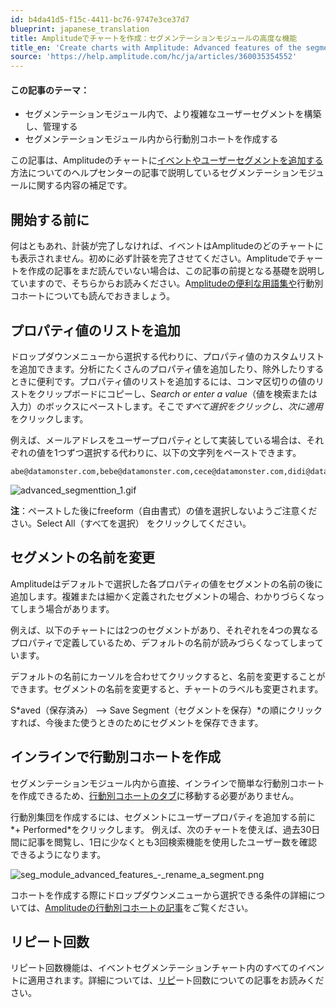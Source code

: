 ```yaml
---
id: b4da41d5-f15c-4411-bc76-9747e3ce37d7
blueprint: japanese_translation
title: Amplitudeでチャートを作成：セグメンテーションモジュールの高度な機能
title_en: 'Create charts with Amplitude: Advanced features of the segmentation module'
source: 'https://help.amplitude.com/hc/ja/articles/360035354552'
---
```

#### この記事のテーマ：

* セグメンテーションモジュール内で、より複雑なユーザーセグメントを構築し、管理する
* セグメンテーションモジュール内から行動別コホートを作成する

この記事は、Amplitudeのチャートに[イベントやユーザーセグメントを追加する](/docs/analytics/charts/build-charts-add-events)方法についてのヘルプセンターの記事で説明しているセグメンテーションモジュールに関する内容の補足です。

## 開始する前に

何はともあれ、計装が完了しなければ、イベントはAmplitudeのどのチャートにも表示されません。初めに必ず計装を完了させてください。Amplitudeでチャートを作成の記事をまだ読んでいない場合は、この記事の前提となる基礎を説明していますので、そちらからお読みください。A[mplitudeの便利な用語集や](/docs/get-started/helpful-definitions)行動別コホートについても読んでおきましょう。

## プロパティ値のリストを追加

ドロップダウンメニューから選択する代わりに、プロパティ値のカスタムリストを追加できます。分析にたくさんのプロパティ値を追加したり、除外したりするときに便利です。プロパティ値のリストを追加するには、コンマ区切りの値のリストをクリップボードにコピーし、S*earch or enter a value*（値を検索または入力）のボックスにペーストします。そこで*すべて選択をクリックし、*次に*適用*をクリックします。

例えば、メールアドレスをユーザープロパティとして実装している場合は、それぞれの値を1つずつ選択する代わりに、以下の文字列をペーストできます。

```
abe@datamonster.com,bebe@datamonster.com,cece@datamonster.com,didi@datamonster.com
```

![advanced_segmenttion_1.gif](/docs/output/img/jp/advanced-segmenttion-1-gif.gif)

**注**：ペーストした後にfreeform（自由書式）の値を選択しないようご注意ください。Select All（すべてを選択） をクリックしてください。

## セグメントの名前を変更

Amplitudeはデフォルトで選択した各プロパティの値をセグメントの名前の後に追加します。複雑または細かく定義されたセグメントの場合、わかりづらくなってしまう場合があります。

例えば、以下のチャートには2つのセグメントがあり、それぞれを4つの異なるプロパティで定義しているため、デフォルトの名前が読みづらくなってしまっています。

デフォルトの名前にカーソルを合わせてクリックすると、名前を変更することができます。セグメントの名前を変更すると、チャートのラベルも変更されます。

S*aved（保存済み） --> Save Segment（セグメントを保存）*の順にクリックすれば、今後また使うときのためにセグメントを保存できます。 

## インラインで行動別コホートを作成

セグメンテーションモジュール内から直接、インラインで簡単な行動別コホートを作成できるため、[行動別コホートのタブ](/docs/analytics/behavioral-cohorts)に移動する必要がありません。

行動別集団を作成するには、セグメントにユーザープロパティを追加する前に*+ Performed*をクリックします。 例えば、次のチャートを使えば、過去30日間に記事を閲覧し、1日に少なくとも3回検索機能を使用したユーザー数を確認できるようになります。

![seg_module_advanced_features_-_rename_a_segment.png](/docs/output/img/jp/seg-module-advanced-features-rename-a-segment-png.png)

コホートを作成する際にドロップダウンメニューから選択できる条件の詳細については、[Amplitudeの行動別コホートの記事](/docs/analytics/behavioral-cohorts)をご覧ください。

## リピート回数

リピート回数機能は、イベントセグメンテーションチャート内のすべてのイベントに適用されます。詳細については、[リピ](/docs/analytics/historical-count-1)ート回数についての記事をお読みください。

